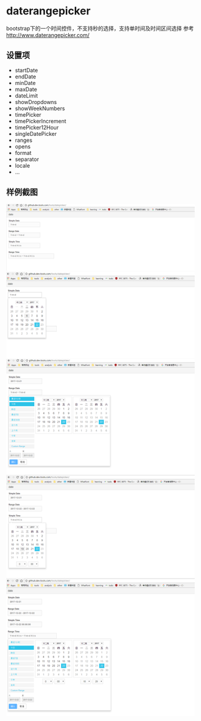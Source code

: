 # daterangepicker
bootstrap下的一个时间控件，不支持秒的选择，支持单时间及时间区间选择 参考 http://www.daterangepicker.com/

## 设置项

* startDate
* endDate
* minDate
* maxDate
* dateLimit
* showDropdowns
* showWeekNumbers
* timePicker
* timePickerIncrement
* timePicker12Hour
* singleDatePicker
* ranges
* opens
* format
* separator
* locale
* ...

## 样例截图
![image](https://github.com/yantianpi/tools/raw/master/tools/datepicker/1.png)
![image](https://github.com/yantianpi/tools/raw/master/tools/datepicker/2.png)
![image](https://github.com/yantianpi/tools/raw/master/tools/datepicker/3.png)
![image](https://github.com/yantianpi/tools/raw/master/tools/datepicker/4.png)
![image](https://github.com/yantianpi/tools/raw/master/tools/datepicker/5.png)
